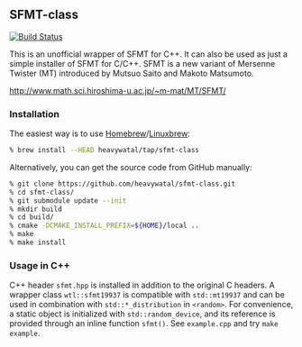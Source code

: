 ## SFMT-class

[![Build Status](https://travis-ci.org/heavywatal/sfmt-class.svg?branch=master)](https://travis-ci.org/heavywatal/sfmt-class)

This is an unofficial wrapper of SFMT for C++.
It can also be used as just a simple installer of SFMT for C/C++.
SFMT is a new variant of Mersenne Twister (MT) introduced by Mutsuo Saito and Makoto Matsumoto.

http://www.math.sci.hiroshima-u.ac.jp/~m-mat/MT/SFMT/

### Installation

The easiest way is to use [Homebrew](https://brew.sh/)/[Linuxbrew](http://linuxbrew.sh/):
```sh
% brew install --HEAD heavywatal/tap/sfmt-class
```

Alternatively, you can get the source code from GitHub manually:
```sh
% git clone https://github.com/heavywatal/sfmt-class.git
% cd sfmt-class/
% git submodule update --init
% mkdir build
% cd build/
% cmake -DCMAKE_INSTALL_PREFIX=${HOME}/local ..
% make
% make install
```

### Usage in C++

C++ header `sfmt.hpp` is installed in addition to the original C headers.
A wrapper class `wtl::sfmt19937` is compatible with `std::mt19937` and can be used in combination with `std::*_distribution` in `<random>`.
For convenience, a static object is initialized with `std::random_device`, and its reference is provided through an inline function `sfmt()`.
See ``example.cpp`` and try `make example`.
